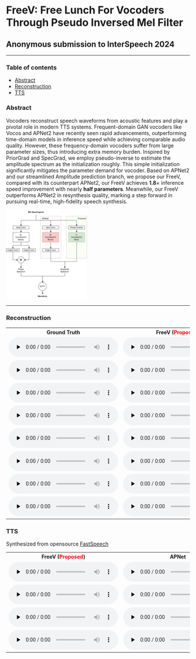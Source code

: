 <style>
.markdown-body>*:first-child {
    display: none;
}
</style>

# FreeV: Free Lunch For Vocoders Through Pseudo Inversed Mel Filter

## Anonymous submission to InterSpeech 2024

------

### Table of contents
 * [Abstract](#abstract)
 * [Reconstruction](#reconstruction)
 * [TTS](#tts)

### Abstract

Vocoders reconstruct speech waveforms from acoustic features and play a pivotal role in modern TTS systems. Frequent-domain GAN vocoders like Vocos and APNet2 have recently seen rapid advancements, outperforming time-domain models in inference speed while achieving comparable audio quality. However, these frequency-domain vocoders suffer from large parameter sizes, thus introducing extra memory burden. Inspired by PriorGrad and SpecGrad, we employ pseudo-inverse to estimate the amplitude spectrum as the initialization roughly. This simple initialization significantly mitigates the parameter demand for vocoder. Based on APNet2 and our streamlined Amplitude prediction branch, we propose our FreeV, compared with its counterpart APNet2, our FreeV achieves **1.8**$\times$ inference speed improvement with nearly **half parameters**. Meanwhile, our FreeV outperforms APNet2 in resynthesis quality, marking a step forward in pursuing real-time, high-fidelity speech synthesis.

<img src="figs/overall.png" alt="overall" style="zoom:24%;" />

------

### Reconstruction

<table>
<tr>
<th>Ground Truth</th>
<th>FreeV (<font color='red'>Proposed</font>)</th>
<th>APNet</th>
<th>HiFiGAN</th>
<th>HiFiGAN <font color='red'>w/pinv</font></th>
<th>ISTFTNet</th>
<th>ISTFTNet <font color='red'>w/pinv</font></th>
<th>vocos</th>
</tr>
<tr>
<td><audio controls preload="none"><source src="audios/resyn/origin/LJ001-0072.wav" type="audio/mp3">Your browser does not support the audio element.</audio></td>
<td><audio controls preload="none"><source src="audios/resyn/freev/LJ001-0072.wav" type="audio/mp3">Your browser does not support the audio element.</audio></td>
<td><audio controls preload="none"><source src="audios/resyn/apnet/LJ001-0072.wav" type="audio/mp3">Your browser does not support the audio element.</audio></td>
<td><audio controls preload="none"><source src="audios/resyn/hifigan/LJ001-0072.wav" type="audio/mp3">Your browser does not support the audio element.</audio></td>
<td><audio controls preload="none"><source src="audios/resyn/hifigan_inv/LJ001-0072.wav" type="audio/mp3">Your browser does not support the audio element.</audio></td>
<td><audio controls preload="none"><source src="audios/resyn/istft/LJ001-0072.wav" type="audio/mp3">Your browser does not support the audio element.</audio></td>
<td><audio controls preload="none"><source src="audios/resyn/istft_inv/LJ001-0072.wav" type="audio/mp3">Your browser does not support the audio element.</audio></td>
<td><audio controls preload="none"><source src="audios/resyn/vocos/LJ001-0072.wav" type="audio/mp3">Your browser does not support the audio element.</audio></td>
</tr>
<tr>
<td><audio controls preload="none"><source src="audios/resyn/origin/LJ001-0173.wav" type="audio/mp3">Your browser does not support the audio element.</audio></td>
<td><audio controls preload="none"><source src="audios/resyn/freev/LJ001-0173.wav" type="audio/mp3">Your browser does not support the audio element.</audio></td>
<td><audio controls preload="none"><source src="audios/resyn/apnet/LJ001-0173.wav" type="audio/mp3">Your browser does not support the audio element.</audio></td>
<td><audio controls preload="none"><source src="audios/resyn/hifigan/LJ001-0173.wav" type="audio/mp3">Your browser does not support the audio element.</audio></td>
<td><audio controls preload="none"><source src="audios/resyn/hifigan_inv/LJ001-0173.wav" type="audio/mp3">Your browser does not support the audio element.</audio></td>
<td><audio controls preload="none"><source src="audios/resyn/istft/LJ001-0173.wav" type="audio/mp3">Your browser does not support the audio element.</audio></td>
<td><audio controls preload="none"><source src="audios/resyn/istft_inv/LJ001-0173.wav" type="audio/mp3">Your browser does not support the audio element.</audio></td>
<td><audio controls preload="none"><source src="audios/resyn/vocos/LJ001-0173.wav" type="audio/mp3">Your browser does not support the audio element.</audio></td>
</tr>
<tr>
<td><audio controls preload="none"><source src="audios/resyn/origin/LJ002-0171.wav" type="audio/mp3">Your browser does not support the audio element.</audio></td>
<td><audio controls preload="none"><source src="audios/resyn/freev/LJ002-0171.wav" type="audio/mp3">Your browser does not support the audio element.</audio></td>
<td><audio controls preload="none"><source src="audios/resyn/apnet/LJ002-0171.wav" type="audio/mp3">Your browser does not support the audio element.</audio></td>
<td><audio controls preload="none"><source src="audios/resyn/hifigan/LJ002-0171.wav" type="audio/mp3">Your browser does not support the audio element.</audio></td>
<td><audio controls preload="none"><source src="audios/resyn/hifigan_inv/LJ002-0171.wav" type="audio/mp3">Your browser does not support the audio element.</audio></td>
<td><audio controls preload="none"><source src="audios/resyn/istft/LJ002-0171.wav" type="audio/mp3">Your browser does not support the audio element.</audio></td>
<td><audio controls preload="none"><source src="audios/resyn/istft_inv/LJ002-0171.wav" type="audio/mp3">Your browser does not support the audio element.</audio></td>
<td><audio controls preload="none"><source src="audios/resyn/vocos/LJ002-0171.wav" type="audio/mp3">Your browser does not support the audio element.</audio></td>
</tr>
<tr>
<td><audio controls preload="none"><source src="audios/resyn/origin/LJ003-0140.wav" type="audio/mp3">Your browser does not support the audio element.</audio></td>
<td><audio controls preload="none"><source src="audios/resyn/freev/LJ003-0140.wav" type="audio/mp3">Your browser does not support the audio element.</audio></td>
<td><audio controls preload="none"><source src="audios/resyn/apnet/LJ003-0140.wav" type="audio/mp3">Your browser does not support the audio element.</audio></td>
<td><audio controls preload="none"><source src="audios/resyn/hifigan/LJ003-0140.wav" type="audio/mp3">Your browser does not support the audio element.</audio></td>
<td><audio controls preload="none"><source src="audios/resyn/hifigan_inv/LJ003-0140.wav" type="audio/mp3">Your browser does not support the audio element.</audio></td>
<td><audio controls preload="none"><source src="audios/resyn/istft/LJ003-0140.wav" type="audio/mp3">Your browser does not support the audio element.</audio></td>
<td><audio controls preload="none"><source src="audios/resyn/istft_inv/LJ003-0140.wav" type="audio/mp3">Your browser does not support the audio element.</audio></td>
<td><audio controls preload="none"><source src="audios/resyn/vocos/LJ003-0140.wav" type="audio/mp3">Your browser does not support the audio element.</audio></td>
</tr>
<tr>
<td><audio controls preload="none"><source src="audios/resyn/origin/LJ005-0086.wav" type="audio/mp3">Your browser does not support the audio element.</audio></td>
<td><audio controls preload="none"><source src="audios/resyn/freev/LJ005-0086.wav" type="audio/mp3">Your browser does not support the audio element.</audio></td>
<td><audio controls preload="none"><source src="audios/resyn/apnet/LJ005-0086.wav" type="audio/mp3">Your browser does not support the audio element.</audio></td>
<td><audio controls preload="none"><source src="audios/resyn/hifigan/LJ005-0086.wav" type="audio/mp3">Your browser does not support the audio element.</audio></td>
<td><audio controls preload="none"><source src="audios/resyn/hifigan_inv/LJ005-0086.wav" type="audio/mp3">Your browser does not support the audio element.</audio></td>
<td><audio controls preload="none"><source src="audios/resyn/istft/LJ005-0086.wav" type="audio/mp3">Your browser does not support the audio element.</audio></td>
<td><audio controls preload="none"><source src="audios/resyn/istft_inv/LJ005-0086.wav" type="audio/mp3">Your browser does not support the audio element.</audio></td>
<td><audio controls preload="none"><source src="audios/resyn/vocos/LJ005-0086.wav" type="audio/mp3">Your browser does not support the audio element.</audio></td>
</tr>
<tr>
<td><audio controls preload="none"><source src="audios/resyn/origin/LJ006-0084.wav" type="audio/mp3">Your browser does not support the audio element.</audio></td>
<td><audio controls preload="none"><source src="audios/resyn/freev/LJ006-0084.wav" type="audio/mp3">Your browser does not support the audio element.</audio></td>
<td><audio controls preload="none"><source src="audios/resyn/apnet/LJ006-0084.wav" type="audio/mp3">Your browser does not support the audio element.</audio></td>
<td><audio controls preload="none"><source src="audios/resyn/hifigan/LJ006-0084.wav" type="audio/mp3">Your browser does not support the audio element.</audio></td>
<td><audio controls preload="none"><source src="audios/resyn/hifigan_inv/LJ006-0084.wav" type="audio/mp3">Your browser does not support the audio element.</audio></td>
<td><audio controls preload="none"><source src="audios/resyn/istft/LJ006-0084.wav" type="audio/mp3">Your browser does not support the audio element.</audio></td>
<td><audio controls preload="none"><source src="audios/resyn/istft_inv/LJ006-0084.wav" type="audio/mp3">Your browser does not support the audio element.</audio></td>
<td><audio controls preload="none"><source src="audios/resyn/vocos/LJ006-0084.wav" type="audio/mp3">Your browser does not support the audio element.</audio></td>
</tr>
<tr>
<td><audio controls preload="none"><source src="audios/resyn/origin/LJ007-0076.wav" type="audio/mp3">Your browser does not support the audio element.</audio></td>
<td><audio controls preload="none"><source src="audios/resyn/freev/LJ007-0076.wav" type="audio/mp3">Your browser does not support the audio element.</audio></td>
<td><audio controls preload="none"><source src="audios/resyn/apnet/LJ007-0076.wav" type="audio/mp3">Your browser does not support the audio element.</audio></td>
<td><audio controls preload="none"><source src="audios/resyn/hifigan/LJ007-0076.wav" type="audio/mp3">Your browser does not support the audio element.</audio></td>
<td><audio controls preload="none"><source src="audios/resyn/hifigan_inv/LJ007-0076.wav" type="audio/mp3">Your browser does not support the audio element.</audio></td>
<td><audio controls preload="none"><source src="audios/resyn/istft/LJ007-0076.wav" type="audio/mp3">Your browser does not support the audio element.</audio></td>
<td><audio controls preload="none"><source src="audios/resyn/istft_inv/LJ007-0076.wav" type="audio/mp3">Your browser does not support the audio element.</audio></td>
<td><audio controls preload="none"><source src="audios/resyn/vocos/LJ007-0076.wav" type="audio/mp3">Your browser does not support the audio element.</audio></td>
</tr>
<tr>
<td><audio controls preload="none"><source src="audios/resyn/origin/LJ010-0219.wav" type="audio/mp3">Your browser does not support the audio element.</audio></td>
<td><audio controls preload="none"><source src="audios/resyn/freev/LJ010-0219.wav" type="audio/mp3">Your browser does not support the audio element.</audio></td>
<td><audio controls preload="none"><source src="audios/resyn/apnet/LJ010-0219.wav" type="audio/mp3">Your browser does not support the audio element.</audio></td>
<td><audio controls preload="none"><source src="audios/resyn/hifigan/LJ010-0219.wav" type="audio/mp3">Your browser does not support the audio element.</audio></td>
<td><audio controls preload="none"><source src="audios/resyn/hifigan_inv/LJ010-0219.wav" type="audio/mp3">Your browser does not support the audio element.</audio></td>
<td><audio controls preload="none"><source src="audios/resyn/istft/LJ010-0219.wav" type="audio/mp3">Your browser does not support the audio element.</audio></td>
<td><audio controls preload="none"><source src="audios/resyn/istft_inv/LJ010-0219.wav" type="audio/mp3">Your browser does not support the audio element.</audio></td>
<td><audio controls preload="none"><source src="audios/resyn/vocos/LJ010-0219.wav" type="audio/mp3">Your browser does not support the audio element.</audio></td>
</tr>
</table>

### TTS

Synthesized from opensource [FastSpeech](https://github.com/ming024/FastSpeech2)

<table>
<tr>
<th>FreeV (<font color='red'>Proposed</font>)</th>
<th>APNet</th>
<th>HiFiGAN</th>
<th>HiFiGAN <font color='red'>w/pinv</font></th>
<th>ISTFTNet</th>
<th>ISTFTNet <font color='red'>w/pinv</font></th>
<th>vocos</th>
</tr>
<tr>
<td><audio controls preload="none"><source src="audios/tts/freev/LJ003-0193.wav" type="audio/mp3">Your browser does not support the audio element.</audio></td>
<td><audio controls preload="none"><source src="audios/tts/apnet/LJ003-0193.wav" type="audio/mp3">Your browser does not support the audio element.</audio></td>
<td><audio controls preload="none"><source src="audios/tts/hifigan/LJ003-0193.wav" type="audio/mp3">Your browser does not support the audio element.</audio></td>
<td><audio controls preload="none"><source src="audios/tts/hifigan_inv/LJ003-0193.wav" type="audio/mp3">Your browser does not support the audio element.</audio></td>
<td><audio controls preload="none"><source src="audios/tts/istft/LJ003-0193.wav" type="audio/mp3">Your browser does not support the audio element.</audio></td>
<td><audio controls preload="none"><source src="audios/tts/istft_inv/LJ003-0193.wav" type="audio/mp3">Your browser does not support the audio element.</audio></td>
<td><audio controls preload="none"><source src="audios/tts/vocos/LJ003-0193.wav" type="audio/mp3">Your browser does not support the audio element.</audio></td>
</tr>
<tr>
<td><audio controls preload="none"><source src="audios/tts/freev/LJ005-0014.wav" type="audio/mp3">Your browser does not support the audio element.</audio></td>
<td><audio controls preload="none"><source src="audios/tts/apnet/LJ005-0014.wav" type="audio/mp3">Your browser does not support the audio element.</audio></td>
<td><audio controls preload="none"><source src="audios/tts/hifigan/LJ005-0014.wav" type="audio/mp3">Your browser does not support the audio element.</audio></td>
<td><audio controls preload="none"><source src="audios/tts/hifigan_inv/LJ005-0014.wav" type="audio/mp3">Your browser does not support the audio element.</audio></td>
<td><audio controls preload="none"><source src="audios/tts/istft/LJ005-0014.wav" type="audio/mp3">Your browser does not support the audio element.</audio></td>
<td><audio controls preload="none"><source src="audios/tts/istft_inv/LJ005-0014.wav" type="audio/mp3">Your browser does not support the audio element.</audio></td>
<td><audio controls preload="none"><source src="audios/tts/vocos/LJ005-0014.wav" type="audio/mp3">Your browser does not support the audio element.</audio></td>
</tr>
<tr>
<td><audio controls preload="none"><source src="audios/tts/freev/LJ006-0109.wav" type="audio/mp3">Your browser does not support the audio element.</audio></td>
<td><audio controls preload="none"><source src="audios/tts/apnet/LJ006-0109.wav" type="audio/mp3">Your browser does not support the audio element.</audio></td>
<td><audio controls preload="none"><source src="audios/tts/hifigan/LJ006-0109.wav" type="audio/mp3">Your browser does not support the audio element.</audio></td>
<td><audio controls preload="none"><source src="audios/tts/hifigan_inv/LJ006-0109.wav" type="audio/mp3">Your browser does not support the audio element.</audio></td>
<td><audio controls preload="none"><source src="audios/tts/istft/LJ006-0109.wav" type="audio/mp3">Your browser does not support the audio element.</audio></td>
<td><audio controls preload="none"><source src="audios/tts/istft_inv/LJ006-0109.wav" type="audio/mp3">Your browser does not support the audio element.</audio></td>
<td><audio controls preload="none"><source src="audios/tts/vocos/LJ006-0109.wav" type="audio/mp3">Your browser does not support the audio element.</audio></td>
</tr>
<tr>
<td><audio controls preload="none"><source src="audios/tts/freev/LJ006-0123.wav" type="audio/mp3">Your browser does not support the audio element.</audio></td>
<td><audio controls preload="none"><source src="audios/tts/apnet/LJ006-0123.wav" type="audio/mp3">Your browser does not support the audio element.</audio></td>
<td><audio controls preload="none"><source src="audios/tts/hifigan/LJ006-0123.wav" type="audio/mp3">Your browser does not support the audio element.</audio></td>
<td><audio controls preload="none"><source src="audios/tts/hifigan_inv/LJ006-0123.wav" type="audio/mp3">Your browser does not support the audio element.</audio></td>
<td><audio controls preload="none"><source src="audios/tts/istft/LJ006-0123.wav" type="audio/mp3">Your browser does not support the audio element.</audio></td>
<td><audio controls preload="none"><source src="audios/tts/istft_inv/LJ006-0123.wav" type="audio/mp3">Your browser does not support the audio element.</audio></td>
<td><audio controls preload="none"><source src="audios/tts/vocos/LJ006-0123.wav" type="audio/mp3">Your browser does not support the audio element.</audio></td>
</tr>
</table>
